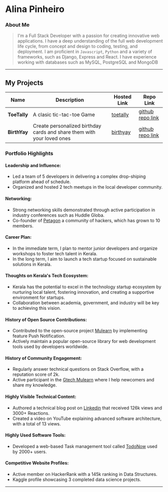 # Alina Pinheiro

### About Me

> I'm a Full Stack Developer with a passion for creating innovative web applications. I have a deep understanding of the full web development life cycle, from concept and design to coding, testing, and deployment. I am proficient in `Javascript`, `Python` and a variety of frameworks, such as Django, Express and React. I have experience working with databases such as MySQL, PostgreSQL and MongoDB

---

## My Projects

| Name                | Description                                                               | Hosted Link                              | Repo Link                                                      |
|---------------------|---------------------------------------------------------------------------|------------------------------------------|----------------------------------------------------------------|
| **ToeTally**        | A clasic tic-tac-toe Game                                                 | [toetally](https://toetally.vishakh.fun) |[github repo link](https://github.com/gtech-mulearn/LAUNCHPAD)   |
| **BirthYay**        | Create personalized birthday cards and share them with your loved ones    | [birthyay](https://wish.vishakh.fun)     | [github repo link](https://github.com/gtech-mulearn/LAUNCHPAD) |

### Portfolio Highlights

#### Leadership and Influence:

- Led a team of 5 developers in delivering a complex drop-shiping platform ahead of schedule.
- Organized and hosted 2 tech meetups in the local developer community.

#### Networking:

- Strong networking skills demonstrated through active participation in industry conferences such as Huddle Globa.
- Co-founder of [Petagon](https://www.pentagon.com/group) a community of hackers, which has grown to 10 members.


#### Career Plan:

- In the immediate term, I plan to mentor junior developers and organize workshops to foster tech talent in Kerala.
- In the long term, I aim to launch a tech startup focused on sustainable solutions in Kerala.

#### Thoughts on Kerala's Tech Ecosystem:

- Kerala has the potential to excel in the technology startup ecosystem by nurturing local talent, fostering innovation, and creating a supportive environment for startups.
- Collaboration between academia, government, and industry will be key to achieving this vision.

#### History of Open Source Contributions:

- Contributed to the open-source project [Mulearn](https://github.com/gtech-mulearn/mulearn) by implementing feature Push Notification.
- Actively maintain a popular open-source library for web development tools used by developers worldwide.

#### History of Community Engagement:

- Regularly answer technical questions on Stack Overflow, with a reputation score of 2k.
- Active participant in the [Gtech Mulearn](https://discord.gg/tech-community) where I help newcomers and share my knowledge.

#### Highly Visible Technical Content:

- Authored a technical blog post on [Linkedin](https://linkedin.com/vishakh-abhayan) that received 126k views and 3000+ Reactions.
- Created a video on YouTube explaining advanced software architecture, with a total of 13 views.

#### Highly Used Software Tools:

- Developed a web-based Task management tool called [TodoNow](https://github.com/vishakh-abhayan/TodoNow) used by 2000+ users.

#### Competitive Website Profiles:

- Active member on HackerRank with a 145k ranking in Data Structures.
- Kaggle profile showcasing 3 completed data science projects.


---

